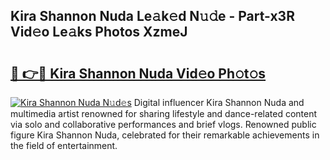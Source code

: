 ## Kira Shannon Nuda Le𝚊k𝚎d N𝚞𝚍e - Part-x3R Vid𝚎o Le𝚊ks Photos XzmeJ

# <h2><a href="http://fbbxhz.evod.top/?m=Kira+Shannon+Nuda">🔗 👉🔴 Kira Shannon Nuda Vid𝚎o Ph𝚘t𝚘s</a></h2>

[![Kira Shannon Nuda N𝚞d𝚎s](https://i.imgur.com/8V9OHl7.gif)](http://fbbxhz.evod.top/?m=Kira+Shannon+Nuda)
Digital influencer Kira Shannon Nuda and multimedia artist renowned for sharing lifestyle and dance-related content via solo and collaborative performances and brief vlogs. Renowned public figure Kira Shannon Nuda, celebrated for their remarkable achievements in the field of entertainment. 
